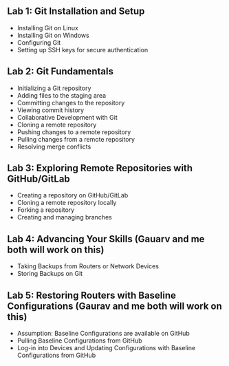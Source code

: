## Lab 1: Git Installation and Setup

- Installing Git on Linux
- Installing Git on Windows
- Configuring Git
- Setting up SSH keys for secure authentication

## Lab 2: Git Fundamentals

- Initializing a Git repository
- Adding files to the staging area
- Committing changes to the repository
- Viewing commit history
- Collaborative Development with Git
- Cloning a remote repository
- Pushing changes to a remote repository
- Pulling changes from a remote repository
- Resolving merge conflicts

## Lab 3: Exploring Remote Repositories with GitHub/GitLab

- Creating a repository on GitHub/GitLab
- Cloning a remote repository locally
- Forking a repository
- Creating and managing branches

## Lab 4: Advancing Your Skills (Gauarv and me both will work on this)

- Taking Backups from Routers or Network Devices
- Storing Backups on Git

## Lab 5: Restoring Routers with Baseline Configurations (Gaurav and me both will work on this)
- Assumption: Baseline Configurations are available on GitHub
- Pulling Baseline Configurations from GitHub
- Log-in into Devices and Updating Configurations with Baseline Configurations from GitHub
